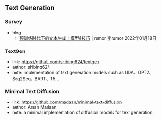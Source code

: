 ## **Text Generation**

### Survey
  * blog
    - [预训练时代下的文本生成｜模型&技巧](https://mp.weixin.qq.com/s/JSlz-FOogp0As2aH3EsdhA) | rumor 李rumor 2022年01月18日

### TextGen
  * link: https://github.com/shibing624/textgen
  * author: shibing624
  * note: implementation of text generation models such as UDA、GPT2、Seq2Seq、BART、T5...

### Minimal Text Diffusion
  * link: https://github.com/madaan/minimal-text-diffusion
  * author: Aman Madaan
  * note: a minimal implementation of diffusion models for text generation.
